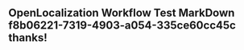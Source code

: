 <properties
ms.topic="hero-topic"
ms.test1="hero-topic"
ms.test2="test"/>

## OpenLocalization Workflow Test MarkDown f8b06221-7319-4903-a054-335ce60cc45c thanks!
